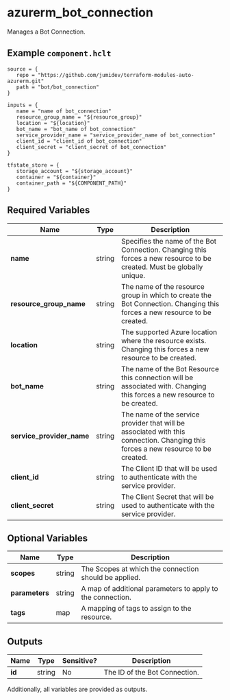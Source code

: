 # azurerm_bot_connection

Manages a Bot Connection.

## Example `component.hclt`

```hcl
source = {
   repo = "https://github.com/jumidev/terraform-modules-auto-azurerm.git" 
   path = "bot/bot_connection" 
}

inputs = {
   name = "name of bot_connection" 
   resource_group_name = "${resource_group}" 
   location = "${location}" 
   bot_name = "bot_name of bot_connection" 
   service_provider_name = "service_provider_name of bot_connection" 
   client_id = "client_id of bot_connection" 
   client_secret = "client_secret of bot_connection" 
}

tfstate_store = {
   storage_account = "${storage_account}" 
   container = "${container}" 
   container_path = "${COMPONENT_PATH}" 
}

```

## Required Variables

| Name | Type |  Description |
| ---- | --------- |  ----------- |
| **name** | string |  Specifies the name of the Bot Connection. Changing this forces a new resource to be created. Must be globally unique. | 
| **resource_group_name** | string |  The name of the resource group in which to create the Bot Connection. Changing this forces a new resource to be created. | 
| **location** | string |  The supported Azure location where the resource exists. Changing this forces a new resource to be created. | 
| **bot_name** | string |  The name of the Bot Resource this connection will be associated with. Changing this forces a new resource to be created. | 
| **service_provider_name** | string |  The name of the service provider that will be associated with this connection. Changing this forces a new resource to be created. | 
| **client_id** | string |  The Client ID that will be used to authenticate with the service provider. | 
| **client_secret** | string |  The Client Secret that will be used to authenticate with the service provider. | 

## Optional Variables

| Name | Type |  Description |
| ---- | --------- |  ----------- |
| **scopes** | string |  The Scopes at which the connection should be applied. | 
| **parameters** | string |  A map of additional parameters to apply to the connection. | 
| **tags** | map |  A mapping of tags to assign to the resource. | 



## Outputs

| Name | Type | Sensitive? | Description |
| ---- | ---- | --------- | --------- |
| **id** | string | No  | The ID of the Bot Connection. | 

Additionally, all variables are provided as outputs.
